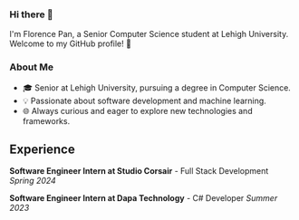 ### Hi there 👋

I'm Florence Pan, a Senior Computer Science student at Lehigh University. Welcome to my GitHub profile! 🚀

### About Me
- 🎓 Senior at Lehigh University, pursuing a degree in Computer Science.
- 💡 Passionate about software development and machine learning.
- 🌐 Always curious and eager to explore new technologies and frameworks.

## Experience
**Software Engineer Intern at Studio Corsair** - Full Stack Development *Spring 2024*

**Software Engineer Intern at Dapa Technology** - C# Developer *Summer 2023*

<!--
**JunyiPan-F/JunyiPan-F** is a ✨ _special_ ✨ repository because its `README.md` (this file) appears on your GitHub profile.

Here are some ideas to get you started:

- 🔭 I’m currently working on ...
- 🌱 I’m currently learning ...
- 👯 I’m looking to collaborate on ...
- 🤔 I’m looking for help with ...
- 💬 Ask me about ...
- 📫 How to reach me: ...
- 😄 Pronouns: ...
- ⚡ Fun fact: ...
-->
